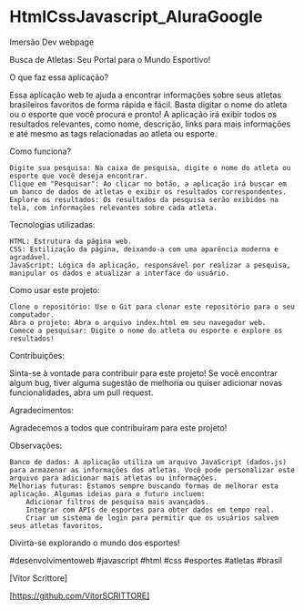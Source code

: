 # HtmlCssJavascript_AluraGoogle
 Imersão Dev webpage

 Busca de Atletas: Seu Portal para o Mundo Esportivo!

O que faz essa aplicação?

Essa aplicação web te ajuda a encontrar informações sobre seus atletas brasileiros favoritos de forma rápida e fácil. Basta digitar o nome do atleta ou o esporte que você procura e pronto! A aplicação irá exibir todos os resultados relevantes, como nome, descrição, links para mais informações e até mesmo as tags relacionadas ao atleta ou esporte.

Como funciona?

    Digite sua pesquisa: Na caixa de pesquisa, digite o nome do atleta ou esporte que você deseja encontrar.
    Clique em "Pesquisar": Ao clicar no botão, a aplicação irá buscar em um banco de dados de atletas e exibir os resultados correspondentes.
    Explore os resultados: Os resultados da pesquisa serão exibidos na tela, com informações relevantes sobre cada atleta.

Tecnologias utilizadas:

    HTML: Estrutura da página web.
    CSS: Estilização da página, deixando-a com uma aparência moderna e agradável.
    JavaScript: Lógica da aplicação, responsável por realizar a pesquisa, manipular os dados e atualizar a interface do usuário.

Como usar este projeto:

    Clone o repositório: Use o Git para clonar este repositório para o seu computador.
    Abra o projeto: Abra o arquivo index.html em seu navegador web.
    Comece a pesquisar: Digite o nome do atleta ou esporte e explore os resultados!

Contribuições:

Sinta-se à vontade para contribuir para este projeto! Se você encontrar algum bug, tiver alguma sugestão de melhoria ou quiser adicionar novas funcionalidades, abra um pull request.

Agradecimentos:

Agradecemos a todos que contribuíram para este projeto!

Observações:

    Banco de dados: A aplicação utiliza um arquivo JavaScript (dados.js) para armazenar as informações dos atletas. Você pode personalizar este arquivo para adicionar mais atletas ou informações.
    Melhorias futuras: Estamos sempre buscando formas de melhorar esta aplicação. Algumas ideias para o futuro incluem:
        Adicionar filtros de pesquisa mais avançados.
        Integrar com APIs de esportes para obter dados em tempo real.
        Criar um sistema de login para permitir que os usuários salvem seus atletas favoritos.

Divirta-se explorando o mundo dos esportes!

#desenvolvimentoweb #javascript #html #css #esportes #atletas #brasil

[Vitor Scrittore]

[https://github.com/VitorSCRITTORE]